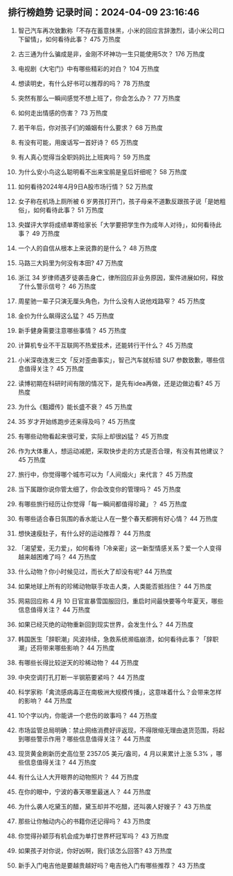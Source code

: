 
## 排行榜趋势 记录时间：2024-04-09 23:16:46
  
  1. 智己汽车再次致歉称「不存在蓄意抹黑，小米的回应言辞激烈，请小米公司口下留情」，如何看待此事？ 475 万热度
    
  2. 古三通为什么骗成是非，金刚不坏神功一生只能使用5次？ 176 万热度
    
  3. 电视剧《大宅门》中有哪些精彩的对白？ 104 万热度
    
  4. 想读明史，有什么好书可以推荐的吗？ 78 万热度
    
  5. 突然有那么一瞬间感觉不想上班了，你会怎么办？ 77 万热度
    
  6. 如何走出情感的伤害？ 73 万热度
    
  7. 若干年后，你对孩子们的婚姻有什么要求？ 68 万热度
    
  8. 有没有可能，用废话写一首好诗？ 65 万热度
    
  9. 有人真心觉得当全职妈妈比上班爽吗？ 59 万热度
    
  10. 为什么安小鸟这么聪明看不出来宝鹃是皇后奸细呢？ 58 万热度
    
  11. 如何看待2024年4月9日A股市场行情？ 52 万热度
    
  12. 女子称在机场上厕所被 6 岁男孩打开门，孩子母亲不道歉反跟孩子说「是她粗俗」，如何看待此事？ 51 万热度
    
  13. 央媒评大学将成绩单寄给家长「大学要把学生作为成年人对待」，如何看待此事？ 49 万热度
    
  14. 一个人的自信从根本上来说靠的是什么？ 48 万热度
    
  15. 马路三大妈里为何没有本田? 47 万热度
    
  16. 浙江 34 岁律师遇歹徒袭击身亡，律所回应非业务原因，案件进展如何，释放了什么警示信号？ 46 万热度
    
  17. 周星驰一辈子只演无厘头角色，为什么没有人说他戏路窄？ 45 万热度
    
  18. 金价为什么飙得这么猛？ 45 万热度
    
  19. 新手健身需要注意哪些事情？ 45 万热度
    
  20. 计算机专业不干互联网不热爱技术，还能转行干什么？ 45 万热度
    
  21. 小米深夜连发三文「反对歪曲事实」，智己汽车就标错 SU7 参数致歉，哪些信息值得关注？ 45 万热度
    
  22. 读博初期在科研时间有限的情况下，是先有idea再做，还是边做边看? 45 万热度
    
  23. 为什么《甄嬛传》能长盛不衰？ 45 万热度
    
  24. 35 岁才开始练跑步还来得及吗？ 45 万热度
    
  25. 有哪些动物看起来很可爱，实际上却很凶猛？ 45 万热度
    
  26. 作为大体重人，想运动减肥，采取快步走的方式是否合理，有没有其他建议？ 45 万热度
    
  27. 旅行中，你觉得哪个城市可以为「人间烟火」来代言？ 45 万热度
    
  28. 当下属跟你说你管太细了，你会改变你的管理吗？ 45 万热度
    
  29. 有哪些旅行经历让你觉得「每一瞬间都值得珍藏」？ 45 万热度
    
  30. 有哪些适合春日氛围的香水能让人在一整个春天都拥有好心情？ 44 万热度
    
  31. 想快速瘦肚子，有什么好的运动推荐？ 44 万热度
    
  32. 「渴望爱，无力爱」，如何看待「冷亲密」这一新型情感关系？爱一个人变得越来越困难了吗？ 44 万热度
    
  33. 什么动物？你小时候见过，而长大了却没有呢? 44 万热度
    
  34. 如果地球上所有的珍稀动物联手攻击人类，人类能否抵挡住？ 44 万热度
    
  35. 网易回应称 4 月 10 日官宣暴雪国服回归，重启时间最快要等今年夏天，哪些信息值得关注？ 44 万热度
    
  36. 如果已经灭绝的动物重新回到现实世界，会发生什么？ 44 万热度
    
  37. 韩国医生「辞职潮」风波持续，急救系统濒临崩溃，如何看待此事？「辞职潮」还将带来哪些影响？ 44 万热度
    
  38. 有哪些长得比较逆天的珍稀动物？ 44 万热度
    
  39. 中央空调打孔打断一半钢筋要紧吗？ 44 万热度
    
  40. 科学家称「禽流感病毒正在南极洲大规模传播」，这意味着什么？会带来怎样的影响？ 44 万热度
    
  41. 10个字以内，你能讲一个悲伤的故事吗？ 44 万热度
    
  42. 市场监管总局明确：禁止网络消费好评返现，不得限缩无理由退货范围，将起到哪些警示作用？哪些信息值得关注？ 44 万热度
    
  43. 现货黄金刷新历史高位至 2357.05 美元/盎司，4 月以来累计上涨 5.3% ，哪些信息值得关注？ 44 万热度
    
  44. 有什么让人大开眼界的动物照片？ 44 万热度
    
  45. 在你的眼中，宁波的春天哪里最迷人？ 44 万热度
    
  46. 为什么袭人吃黛玉的醋，黛玉却并不吃醋，还叫袭人好嫂子？ 43 万热度
    
  47. 那些让你触动内心的书籍你还记得吗？ 43 万热度
    
  48. 你觉得孙颖莎有机会成为单打世界杯冠军吗？ 43 万热度
    
  49. 如果孩子对你说，你好凶啊，我们该怎么回答? 43 万热度
    
  50. 新手入门电吉他是要越贵越好吗？电吉他入门有哪些推荐？ 43 万热度
    